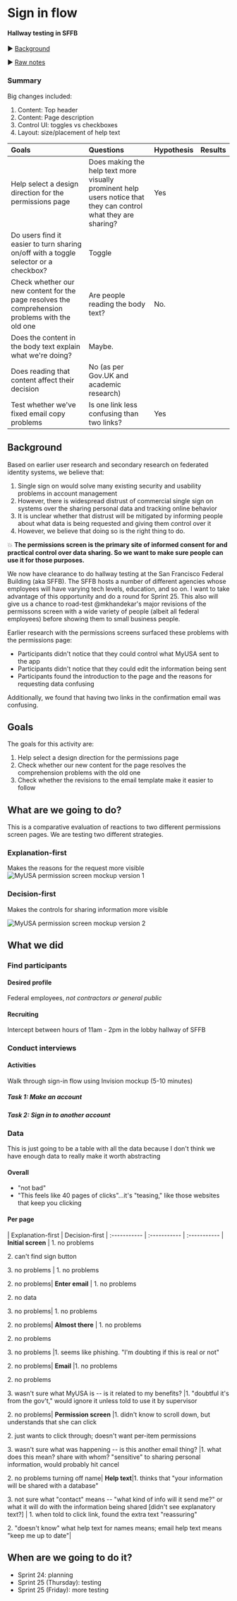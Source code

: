 # Sign in flow
#### Hallway testing in SFFB


:arrow_forward: [Background](#background)

:arrow_forward: [Raw notes](#data)

### Summary
Big changes included:

1. Content: Top header 
2. Content: Page description
3. Control UI: toggles vs checkboxes
4. Layout: size/placement of help text

Goals | Questions | Hypothesis | Results
:------------ | :-------------| :------------- |:-------------
Help select a design direction for the permissions page | Does making the help text more visually prominent help users notice that they can control what they are sharing? | Yes
 | Do users find it easier to turn sharing on/off with a toggle selector or a checkbox? | Toggle
Check whether our new content for the page resolves the comprehension problems with the old one | Are people reading the body text? | No.
 | Does the content in the body text explain what we're doing? | Maybe. 
 | Does reading that content affect their decision | No (as per Gov.UK and academic research)
Test whether we've fixed email copy problems | Is one link less confusing than two links? | Yes

## Background
Based on earlier user research and secondary research on federated identity systems, we believe that:

1. Single sign on would solve many existing security and usability problems in account management
2. However, there is widespread distrust of commercial single sign on systems over the sharing personal data and tracking online behavior 
3. It is unclear whether that distrust will be mitigated by informing people about what data is being requested and giving them control over it
4. However, we believe that doing so is the right thing to do. 

:boom: **The permissions screen is the primary site of informed consent for and practical control over data sharing. So we want to make sure people can use it for those purposes.** 

We now have clearance to do hallway testing at the San Francisco Federal Building (aka SFFB). The SFFB hosts a number of different agencies whose employees will have varying tech levels, education, and so on. I want to take advantage of this opportunity and do a round for Sprint 25. This also will give us a chance to road-test @mkhandekar's major revisions of the permissons screen with a wide variety of people (albeit all federal employees) before showing them to small business people.

Earlier research with the permissions screens surfaced these problems with the permissions page:

* Participants didn't notice that they could control what MyUSA sent to the app
* Participants didn't notice that they could edit the information being sent
* Participants found the introduction to the page and the reasons for requesting data confusing

Additionally, we found that having two links in the confirmation email was confusing. 

## Goals
The goals for this activity are:

1. Help select a design direction for the permissions page
2. Check whether our new content for the page resolves the comprehension problems with the old one
3. Check whether the revisions to the email template make it easier to follow

## What are we going to do?
This is a comparative evaluation of reactions to two different permissions screen pages. We are testing two different strategies.

### Explanation-first 
Makes the reasons for the request more visible
![MyUSA permission screen mockup version 1](https://cloud.githubusercontent.com/assets/1598889/7028778/262a9f6c-dd26-11e4-90a9-7f37f29cf935.png)

### Decision-first
Makes the controls for sharing information more visible

![MyUSA permission screen mockup version 2](https://cloud.githubusercontent.com/assets/10067318/7057037/3fdae86e-de06-11e4-911b-c7203e938c27.png)

## What we did

### Find participants 
#### Desired profile
Federal employees, _not contractors or general public_

#### Recruiting
Intercept between hours of 11am - 2pm in the lobby hallway of SFFB

### Conduct interviews
#### Activities
Walk through sign-in flow using Invision mockup (5-10 minutes)
##### Task 1: Make an account
##### Task 2: Sign in to another account 

### Data
This is just going to be a table with all the data because I don't think we have enough data to really make it worth abstracting

#### Overall
- "not bad"
- "This feels like 40 pages of clicks"...it's "teasing," like those websites that keep you clicking

#### Per page
 | Explanation-first | Decision-first |
:----------- | :----------- | :----------- |
**Initial screen** | 1. no problems <p> 2. can't find sign button <p> 3. no problems | 1. no problems <p> 2. no problems|
**Enter email** | 1. no problems <p> 2. no data <p> 3. no problems| 1. no problems <p> 2. no problems|
**Almost there** | 1. no problems <p> 2. no problems <p> 3. no problems |1. seems like phishing. "I'm doubting if this is real or not" <p> 2. no problems|
**Email** |1. no problems <p> 2. no problems <p> 3. wasn't sure what MyUSA is -- is it related to my benefits? |1. "doubtful it's from the gov't," would ignore it unless told to use it by supervisor <p> 2. no problems|
**Permission screen** |1. didn't know to scroll down, but understands that she can click <p> 2. just wants to click through; doesn't want per-item permissions <p> 3. wasn't sure what was happening -- is this another email thing? |1. what does this mean? share with whom? "sensitive" to sharing personal information, would probably hit cancel <p> 2. no problems turning off name|
**Help text**|1. thinks that "your information will be shared with a database" <p> 3. not sure what "contact" means -- "what kind of info will it send me?" or what it will do with the information being shared [didn't see explanatory text?] | 1. when told to click link, found the extra text "reassuring" <p> 2. "doesn't know" what help text for names means; email help text means "keep me up to date"|

## When are we going to do it?
* Sprint 24: planning
* Sprint 25 (Thursday): testing
* Sprint 25 (Friday): more testing

